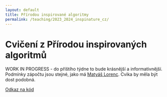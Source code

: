 ```yaml
---
layout: default 
title: Přírodou inspirované algoritmy
permalink: /teaching/2023_2024_inspinature_cz/
---
```


# Cvičení z Přírodou inspirovaných algoritmů

WORK IN PROGRESS - do příštího týdne to bude krásnější a informativnější. Podmínky zápočtu jsou stejné, jako má [Matyáš 
Lorenc](https://kam.mff.cuni.cz/~lorenc/teach/23-24/PIA/th1220.html). Cvika by měla být dost podobná.

[Odkaz na kód](https://github.com/gabikadlecova/inspinature)